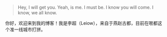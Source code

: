 
> Hey, I will get you. Yeah, is me. I must be.
> I know you will come. I know, we all know.

你好，欢迎来到我的博客！我是李超（Leiow），来自于燕赵古都，目前在哏都这个准一线城市打拼。
